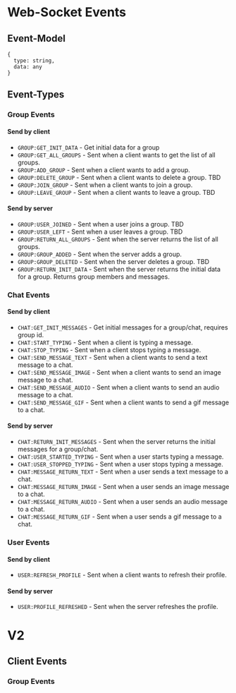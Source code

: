 # Web-Socket Events

## Event-Model
```
{
  type: string,
  data: any
}
```

## Event-Types
### Group Events
#### Send by client
- `GROUP:GET_INIT_DATA` - Get initial data for a group
- `GROUP:GET_ALL_GROUPS` - Sent when a client wants to get the list of all groups.
- `GROUP:ADD_GROUP` - Sent when a client wants to add a group.
- `GROUP:DELETE_GROUP` - Sent when a client wants to delete a group. TBD
- `GROUP:JOIN_GROUP` - Sent when a client wants to join a group.
- `GROUP:LEAVE_GROUP` - Sent when a client wants to leave a group. TBD

#### Send by server
- `GROUP:USER_JOINED` - Sent when a user joins a group. TBD
- `GROUP:USER_LEFT` - Sent when a user leaves a group. TBD
- `GROUP:RETURN_ALL_GROUPS` - Sent when the server returns the list of all groups.
- `GROUP:GROUP_ADDED` - Sent when the server adds a group.
- `GROUP:GROUP_DELETED` - Sent when the server deletes a group. TBD
- `GROUP:RETURN_INIT_DATA` - Sent when the server returns the initial data for a group. Returns group members and messages.

### Chat Events
#### Send by client
- `CHAT:GET_INIT_MESSAGES` - Get initial messages for a group/chat, requires group id.
- `CHAT:START_TYPING` - Sent when a client is typing a message.
- `CHAT:STOP_TYPING` - Sent when a client stops typing a message.
- `CHAT:SEND_MESSAGE_TEXT` - Sent when a client wants to send a text message to a chat.
- `CHAT:SEND_MESSAGE_IMAGE` - Sent when a client wants to send an image message to a chat.
- `CHAT:SEND_MESSAGE_AUDIO` - Sent when a client wants to send an audio message to a chat.
- `CHAT:SEND_MESSAGE_GIF` - Sent when a client wants to send a gif message to a chat.

#### Send by server
- `CHAT:RETURN_INIT_MESSAGES` - Sent when the server returns the initial messages for a group/chat.
- `CHAT:USER_STARTED_TYPING` - Sent when a user starts typing a message.
- `CHAT:USER_STOPPED_TYPING` - Sent when a user stops typing a message.
- `CHAT:MESSAGE_RETURN_TEXT` - Sent when a user sends a text message to a chat.
- `CHAT:MESSAGE_RETURN_IMAGE` - Sent when a user sends an image message to a chat.
- `CHAT:MESSAGE_RETURN_AUDIO` - Sent when a user sends an audio message to a chat.
- `CHAT:MESSAGE_RETURN_GIF` - Sent when a user sends a gif message to a chat.

### User Events
#### Send by client
- `USER:REFRESH_PROFILE` - Sent when a client wants to refresh their profile.

#### Send by server
- `USER:PROFILE_REFRESHED` - Sent when the server refreshes the profile.


# V2

## Client Events

### Group Events
